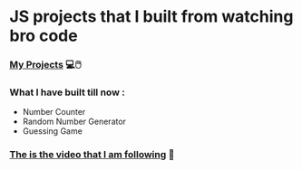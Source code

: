 # JS projects that I built from watching bro code


### [My Projects](https://shishir3d.github.io/broCodeProjects/) 💻🖱️

### What I have built till now :
- Number Counter
- Random Number Generator
- Guessing Game

### [The is the video that I am following](https://youtu.be/lfmg-EJ8gm4) 🎴


